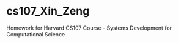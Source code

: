 # cs107_Xin_Zeng

Homework for Harvard CS107 Course - Systems Development for Computational Science
